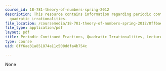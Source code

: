```yaml
---
course_id: 18-781-theory-of-numbers-spring-2012
description: This resource contains information regarding periodic continued fractions,
  quadratic irrationalities.
file_location: /coursemedia/18-781-theory-of-numbers-spring-2012/8ff6ae31a851874a11c508ddfa4b754c_MIT18_781S12_lec20.pdf
file_type: application/pdf
layout: pdf
title: Periodic Continued Fractions, Quadratic Irrationalities, Lecture 20 Notes
type: course
uid: 8ff6ae31a851874a11c508ddfa4b754c

---
```

None